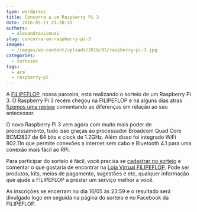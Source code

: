 ```yaml
---
type: wordpress
title: Concorra a um Raspberry Pi 3
date: 2016-05-11 21:28:51
authors:
  - alexandrevicenzi
slug: concorra-um-raspberry-pi-3
images:
  - /images/wp-content/uploads/2016/05/raspberry-pi-3.jpg
categories:
  - sorteios
tags:
  - arm
  - raspberry-pi
---
```


A <a href="http://www.filipeflop.com/?utm_source=Blog&amp;utm_medium=Banner&amp;utm_campaign=ButecoOpenSource" target="_blank">FILIPEFLOP</a>, nossa parceira, esta realizando o sorteio de um Raspberry Pi 3. O Raspberry Pi 3 recém chegou na FILIPEFLOP e há alguns dias atras <a href="/review-raspberry-pi-3" target="_blank">fizemos uma review</a> comentando as diferenças em relação ao seu antecessor.

O novo Raspberry Pi 3 vem agora com muito mais poder de processamento, tudo isso graças ao processador Broadcom Quad Core BCM2837 de 64 bits e clock de 1.2GHz. Além disso foi integrado WiFi 802.11n que permite conexões a internet sem cabo e Bluetooth 4.1 para uma conexão mais fácil ao RPi.
<!--more-->
Para participar do sorteio é fácil, você precisa se <a href="http://blog.filipeflop.com/embarcados/sorteio-novo-raspberry-pi-3.html/?utm_source=Blog&amp;utm_medium=Banner&amp;utm_campaign=ButecoOpenSource" target="_blank">cadastrar no sorteio</a> e comentar o que gostaria de encontrar na <a href="http://www.filipeflop.com/?utm_source=Blog&amp;utm_medium=Banner&amp;utm_campaign=ButecoOpenSource" target="_blank">Loja Virtual FILIPEFLOP</a>. Pode ser produtos, kits, meios de pagamento, sugestões e etc, qualquer informação que ajude a FILIPEFLOP a prestar um serviço melhor a você.

As inscrições se encerram no dia 16/05 às 23:59 e o resultado será divulgado logo em seguida na página do sorteio e no Facebook da FILIPEFLOP.
